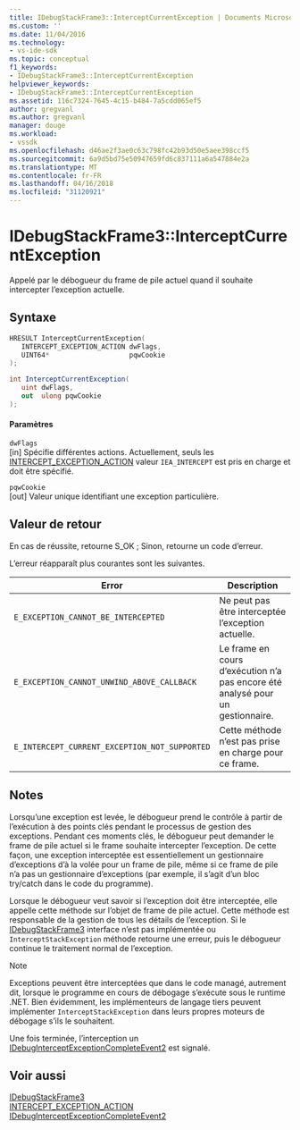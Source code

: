```yaml
---
title: IDebugStackFrame3::InterceptCurrentException | Documents Microsoft
ms.custom: ''
ms.date: 11/04/2016
ms.technology:
- vs-ide-sdk
ms.topic: conceptual
f1_keywords:
- IDebugStackFrame3::InterceptCurrentException
helpviewer_keywords:
- IDebugStackFrame3::InterceptCurrentException
ms.assetid: 116c7324-7645-4c15-b484-7a5cdd065ef5
author: gregvanl
ms.author: gregvanl
manager: douge
ms.workload:
- vssdk
ms.openlocfilehash: d46ae2f3ae0c63c798fc42b93d50e5aee398ccf5
ms.sourcegitcommit: 6a9d5bd75e50947659fd6c837111a6a547884e2a
ms.translationtype: MT
ms.contentlocale: fr-FR
ms.lasthandoff: 04/16/2018
ms.locfileid: "31120921"
---
```

# <a name="idebugstackframe3interceptcurrentexception"></a>IDebugStackFrame3::InterceptCurrentException
Appelé par le débogueur du frame de pile actuel quand il souhaite intercepter l’exception actuelle.  
  
## <a name="syntax"></a>Syntaxe  
  
```cpp  
HRESULT InterceptCurrentException(  
   INTERCEPT_EXCEPTION_ACTION dwFlags,  
   UINT64*                    pqwCookie  
);  
```  
  
```csharp  
int InterceptCurrentException(  
   uint dwFlags,   
   out  ulong pqwCookie  
);  
```  
  
#### <a name="parameters"></a>Paramètres  
 `dwFlags`  
 [in] Spécifie différentes actions. Actuellement, seuls les [INTERCEPT_EXCEPTION_ACTION](../../../extensibility/debugger/reference/intercept-exception-action.md) valeur `IEA_INTERCEPT` est pris en charge et doit être spécifié.  
  
 `pqwCookie`  
 [out] Valeur unique identifiant une exception particulière.  
  
## <a name="return-value"></a>Valeur de retour  
 En cas de réussite, retourne S_OK ; Sinon, retourne un code d’erreur.  
  
 L’erreur réapparaît plus courantes sont les suivantes.  
  
|Error|Description|  
|-----------|-----------------|  
|`E_EXCEPTION_CANNOT_BE_INTERCEPTED`|Ne peut pas être interceptée l’exception actuelle.|  
|`E_EXCEPTION_CANNOT_UNWIND_ABOVE_CALLBACK`|Le frame en cours d’exécution n’a pas encore été analysé pour un gestionnaire.|  
|`E_INTERCEPT_CURRENT_EXCEPTION_NOT_SUPPORTED`|Cette méthode n’est pas prise en charge pour ce frame.|  
  
## <a name="remarks"></a>Notes  
 Lorsqu’une exception est levée, le débogueur prend le contrôle à partir de l’exécution à des points clés pendant le processus de gestion des exceptions. Pendant ces moments clés, le débogueur peut demander le frame de pile actuel si le frame souhaite intercepter l’exception. De cette façon, une exception interceptée est essentiellement un gestionnaire d’exceptions d’à la volée pour un frame de pile, même si ce frame de pile n’a pas un gestionnaire d’exceptions (par exemple, il s’agit d’un bloc try/catch dans le code du programme).  
  
 Lorsque le débogueur veut savoir si l’exception doit être interceptée, elle appelle cette méthode sur l’objet de frame de pile actuel. Cette méthode est responsable de la gestion de tous les détails de l’exception. Si le [IDebugStackFrame3](../../../extensibility/debugger/reference/idebugstackframe3.md) interface n’est pas implémentée ou `InterceptStackException` méthode retourne une erreur, puis le débogueur continue le traitement normal de l’exception.  
  
> [!NOTE]
>  Exceptions peuvent être interceptées que dans le code managé, autrement dit, lorsque le programme en cours de débogage s’exécute sous le runtime .NET. Bien évidemment, les implémenteurs de langage tiers peuvent implémenter `InterceptStackException` dans leurs propres moteurs de débogage s’ils le souhaitent.  
  
 Une fois terminée, l’interception un [IDebugInterceptExceptionCompleteEvent2](../../../extensibility/debugger/reference/idebuginterceptexceptioncompleteevent2.md) est signalé.  
  
## <a name="see-also"></a>Voir aussi  
 [IDebugStackFrame3](../../../extensibility/debugger/reference/idebugstackframe3.md)   
 [INTERCEPT_EXCEPTION_ACTION](../../../extensibility/debugger/reference/intercept-exception-action.md)   
 [IDebugInterceptExceptionCompleteEvent2](../../../extensibility/debugger/reference/idebuginterceptexceptioncompleteevent2.md)